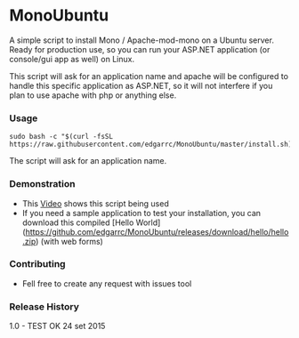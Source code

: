MonoUbuntu
=========

A simple script to install Mono / Apache-mod-mono on a Ubuntu server. Ready for production use, so you can run your ASP.NET application (or console/gui app as well) on Linux.

This script will ask for an application name and apache will be configured to handle this specific application as ASP.NET, so it will not interfere if you plan to use apache with php or anything else.

### Usage

```shell
sudo bash -c "$(curl -fsSL https://raw.githubusercontent.com/edgarrc/MonoUbuntu/master/install.sh)$"
```

The script will ask for an application name.

### Demonstration

- This [Video](https://youtu.be/BYcYkIySFUk) shows this script being used
- If you need a sample application to test your installation, you can download this compiled [Hello World] (https://github.com/edgarrc/MonoUbuntu/releases/download/hello/hello.zip) (with web forms)

### Contributing

- Fell free to create any request with issues tool

### Release History

1.0 - TEST OK 24 set 2015

